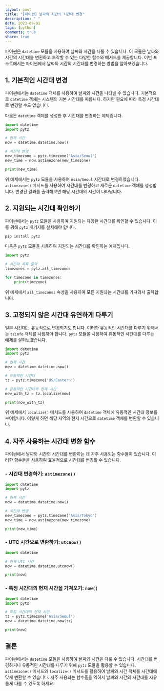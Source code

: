 ```yaml
---
layout: post
title: "[파이썬] 날짜와 시간의 시간대 변경"
description: " "
date: 2023-09-01
tags: [python]
comments: true
share: true
---
```


파이썬은 `datetime` 모듈을 사용하여 날짜와 시간을 다룰 수 있습니다. 이 모듈은 날짜와 시간의 시간대를 변환하고 조작할 수 있는 다양한 함수와 메서드를 제공합니다. 이번 포스트에서는 파이썬에서 날짜와 시간의 시간대를 변경하는 방법을 알아보겠습니다.

## 1. 기본적인 시간대 변경

파이썬에서는 `datetime` 객체를 사용하여 날짜와 시간을 나타낼 수 있습니다. 기본적으로 `datetime` 객체는 시스템의 기본 시간대를 따릅니다. 하지만 필요에 따라 특정 시간대로 변경할 수도 있습니다.

다음은 `datetime` 객체를 생성한 후 시간대를 변경하는 예제입니다.

```python
import datetime
import pytz

# 현재 시간
now = datetime.datetime.now()

# 시간대 변경
new_timezone = pytz.timezone('Asia/Seoul')
new_time = now.astimezone(new_timezone)

print(new_time)
```

위 예제에서는 `pytz` 모듈을 사용하여 `Asia/Seoul` 시간대로 변경하였습니다. `astimezone()` 메서드를 사용하여 시간대를 변경하고 새로운 `datetime` 객체를 생성합니다. 변경된 결과를 출력해보면 해당 시간대의 시간이 나타납니다.

## 2. 지원되는 시간대 확인하기

파이썬에서는 `pytz` 모듈을 사용하여 지원되는 다양한 시간대를 확인할 수 있습니다. 이를 위해 `pytz` 패키지를 설치해야 합니다.

```bash
pip install pytz
```

다음은 `pytz` 모듈을 사용하여 지원되는 시간대를 확인하는 예제입니다.

```python
import pytz

# 시간대 목록 출력
timezones = pytz.all_timezones

for timezone in timezones:
    print(timezone)
```

위 예제에서 `all_timezones` 속성을 사용하여 모든 지원되는 시간대를 가져와서 출력합니다.

## 3. 고정되지 않은 시간대 유연하게 다루기

일부 시간대는 유동적으로 변경되기도 합니다. 이러한 유동적인 시간대를 다루기 위해서는 `tzinfo` 객체를 사용해야 합니다. `pytz` 모듈을 사용하여 유동적인 시간대를 다루는 예제를 살펴보겠습니다.

```python
import datetime
import pytz

# 현재 시간
now = datetime.datetime.now()

# 유동적인 시간대
tz = pytz.timezone('US/Eastern')

# 유동적인 시간대의 현재 시간
now_with_tz = tz.localize(now)

print(now_with_tz)
```

위 예제에서 `localize()` 메서드를 사용하여 `datetime` 객체에 유동적인 시간대 정보를 부여합니다. 이렇게 하면 해당 지역의 현지 시간으로 `datetime` 객체를 변환할 수 있습니다.

## 4. 자주 사용하는 시간대 변환 함수

파이썬에서 날짜와 시간의 시간대를 변환하는 데 자주 사용되는 함수들이 있습니다. 이러한 함수들을 사용하여 효율적으로 시간대를 변경할 수 있습니다.

### - 시간대 변경하기: `astimezone()`

```python
import datetime
import pytz

# 현재 시간
now = datetime.datetime.now()

# 시간대 변경
new_timezone = pytz.timezone('Asia/Tokyo')
new_time = now.astimezone(new_timezone)

print(new_time)
```

### - UTC 시간으로 변환하기: `utcnow()`

```python
import datetime

# 현재 UTC 시간
now = datetime.datetime.utcnow()

print(now)
```

### - 특정 시간대의 현재 시간을 가져오기: `now()`

```python
import datetime
import pytz

# 특정 시간대의 현재 시간
tz = pytz.timezone('Asia/Seoul')
now = datetime.datetime.now(tz)

print(now)
```

## 결론

파이썬에서는 `datetime` 모듈을 사용하여 날짜와 시간을 다룰 수 있습니다. 시간대를 변경하거나 유동적인 시간대를 다루기 위해 `pytz` 모듈을 활용할 수 있습니다. `astimezone()` 메서드와 `localize()` 메서드를 활용하여 날짜와 시간 객체를 시간대에 맞게 변환할 수 있습니다. 자주 사용되는 함수들을 익혀서 날짜와 시간의 시간대를 자유롭게 다룰 수 있도록 하세요.